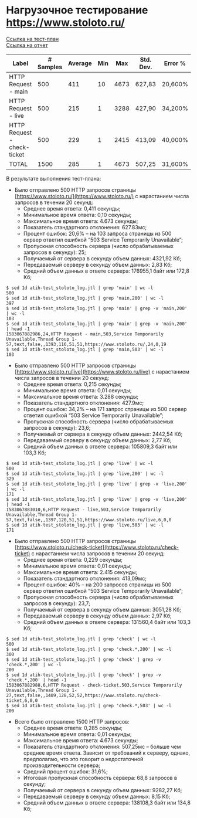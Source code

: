 # Нагрузочное тестирование https://www.stoloto.ru/

[Ссылка на тест-план](https://drive.google.com/open?id=1wE4KX_i5oWD0Uh8YnY7QpzMKhanSpNA_)  
[Ссылка на отчет](https://drive.google.com/open?id=1CmYUWUllj6aDdfCbKzke-IO5RkPYsQdU)

|Label                      |# Samples|Average|Min|Max |Std. Dev.|Error %|Throughput|Received KB/sec|Sent KB/sec|Avg. Bytes|
|---------------------------|---------|-------|---|----|---------|-------|----------|---------------|-----------|----------|
|HTTP Request - main        |500      |411    |10 |4673|627,83   |20,600%|25,01000  |4321,92        |2,83       |176955,1  |
|HTTP Request - live        |500      |215    |1  |3288|427,90   |34,200%|23,63843  |2442,54        |2,77       |105809,3  |
|HTTP Request - check-ticket|500      |229    |1  |2415|413,09   |40,000%|23,74958  |3051,28        |2,97       |131560,4  |
|TOTAL                      |1500     |285    |1  |4673|507,25   |31,600%|68,82312  |9282,27        |8,15       |138108,3  |

В результате выполнения тест-плана:

- Было отправлено 500 HTTP запросов страницы [https://www.stoloto.ru/](https://www.stoloto.ru/) с нарастанием числа запросов в течении 20 секунд:  
  - Среднее время ответа: 0,411 секунды;
  - Минимальное время ответа: 0,10 секунды;
  - Максимальное время ответа: 4.673 секунды;
  - Показатель стандартного отклонения: 627.83мс; 
  - Процент ошибок: 20,6% – на 103 запроса страницы из 500 сервер ответил ошибкой “503 Service Temporarily Unavailable”;
  - Пропускная способность сервера (число обрабатываемых запросов в секунду): 25;
  - Получаемый от сервера в секунду объем данных: 4321,92 Кб;
  - Передаваемый серверу в секунду объем данных: 2,83 Кб;
  - Средний объем данных в ответе сервера: 176955,1 байт или 172,8 Кб;

```ShellSession
$ sed 1d atih-test_stoloto_log.jtl | grep 'main' | wc -l
500
$ sed 1d atih-test_stoloto_log.jtl | grep 'main,200' | wc -l
397
$ sed 1d atih-test_stoloto_log.jtl | grep 'main' | grep -v 'main,200' | wc -l
103
$ sed 1d atih-test_stoloto_log.jtl | grep 'main' | grep -v 'main,200' | head -1
1583067882986,24,HTTP Request - main,503,Service Temporarily Unavailable,Thread Group 1-57,text,false,,1393,116,51,51,https://www.stoloto.ru/,24,0,19
$ sed 1d atih-test_stoloto_log.jtl | grep 'main,503' | wc -l
103
```

- Было отправлено 500 HTTP запросов страницы [https://www.stoloto.ru/live](https://www.stoloto.ru/live) с нарастанием числа запросов в течении 20 секунд:
  - Среднее время ответа: 0,215 секунды;
  - Минимальное время ответа: 0,01 секунды;
  - Максимальное время ответа: 3.288 секунды;
  - Показатель стандартного отклонения: 427.9мс; 
  - Процент ошибок: 34,2% – на 171 запрос страницы из 500 сервер ответил ошибкой “503 Service Temporarily Unavailable”;
  - Пропускная способность сервера (число обрабатываемых запросов в секунду): 23,6;
  - Получаемый от сервера в секунду объем данных: 2442,54 Кб;
  - Передаваемый серверу в секунду объем данных: 2,77 Кб;
  - Средний объем данных в ответе сервера: 105809,3 байт или 103,3 Кб;

```ShellSession
$ sed 1d atih-test_stoloto_log.jtl | grep 'live' | wc -l
500
$ sed 1d atih-test_stoloto_log.jtl | grep 'live,200' | wc -l
329
$ sed 1d atih-test_stoloto_log.jtl | grep 'live' | grep -v 'live,200' | wc -l
171
$ sed 1d atih-test_stoloto_log.jtl | grep 'live' | grep -v 'live,200' | head -1
1583067883010,6,HTTP Request - live,503,Service Temporarily Unavailable,Thread Group 1-57,text,false,,1397,120,51,51,https://www.stoloto.ru/live,6,0,0
$ sed 1d atih-test_stoloto_log.jtl | grep 'live,503' | wc -l
171
```

- Было отправлено 500 HTTP запросов страницы [https://www.stoloto.ru/check-ticket](https://www.stoloto.ru/check-ticket) с нарастанием числа запросов в течении 20 секунд:
  - Среднее время ответа: 0,229 секунды;
  - Минимальное время ответа: 0,01 секунды;
  - Максимальное время ответа: 2.415 секунды;
  - Показатель стандартного отклонения: 413,09мс; 
  - Процент ошибок: 40% – на 200 запросов страницы из 500 сервер ответил ошибкой “503 Service Temporarily Unavailable”;
  - Пропускная способность сервера (число обрабатываемых запросов в секунду): 23,7;
  - Получаемый от сервера в секунду объем данных: 3051,28 Кб;
  - Передаваемый серверу в секунду объем данных: 2,97 Кб;
  - Средний объем данных в ответе сервера: 131560,4 байт или 103,3 Кб;

```ShellSession
$ sed 1d atih-test_stoloto_log.jtl | grep 'check' | wc -l
500
$ sed 1d atih-test_stoloto_log.jtl | grep 'check.*,200' | wc -l
300
$ sed 1d atih-test_stoloto_log.jtl | grep 'check' | grep -v 'check.*,200' | wc -l
200
$ sed 1d atih-test_stoloto_log.jtl | grep 'check' | grep -v 'check.*,200' | head -1
1583067882988,6,HTTP Request - check-ticket,503,Service Temporarily Unavailable,Thread Group 1-27,text,false,,1409,128,52,52,https://www.stoloto.ru/check-ticket,6,0,0
$ sed 1d atih-test_stoloto_log.jtl | grep 'check.*,503' | wc -l
200
```

- Всего было отправлено 1500 HTTP запросов:
  - Среднее время ответа: 0,285 секунды;
  - Минимальное время ответа: 0,01 секунды;
  - Максимальное время ответа: 4.673 секунды;
  - Показатель стандартного отклонения: 507,25мс – больше чем среднее время ответа. Зависит от требований к серверу, однако, предполагаю, что это говорит о недостаточной производительности сервера; 
  - Средний процент ошибок: 31,6%;
  - Итоговая пропускная способность сервера: 68,8 запросов в секунду;
  - Получаемый от сервера в секунду объем данных: 9282,27 Кб;
  - Передаваемый серверу в секунду объем данных: 8,15 Кб;
  - Средний объем данных в ответе сервера: 138108,3 байт или 134,8 Кб;
